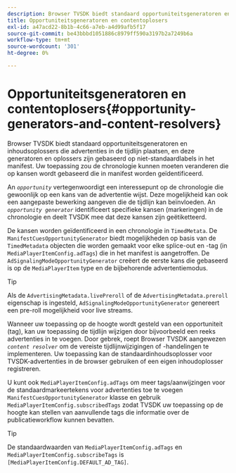 ```yaml
---
description: Browser TVSDK biedt standaard opportuniteitsgeneratoren en inhoudsoplossers die advertenties in de tijdlijn plaatsen, en deze generatoren en oplossers zijn gebaseerd op niet-standaardlabels in het manifest. Uw toepassing zou de chronologie kunnen moeten veranderen die op kansen wordt gebaseerd die in manifest worden geïdentificeerd.
title: Opportuniteitsgeneratoren en contentoplosers
exl-id: a47acd22-8b1b-4c66-a7eb-a4d99afb5f17
source-git-commit: be43bbbd1051886c8979ff590a3197b2a7249b6a
workflow-type: tm+mt
source-wordcount: '301'
ht-degree: 0%

---
```


# Opportuniteitsgeneratoren en contentoplosers{#opportunity-generators-and-content-resolvers}

Browser TVSDK biedt standaard opportuniteitsgeneratoren en inhoudsoplossers die advertenties in de tijdlijn plaatsen, en deze generatoren en oplossers zijn gebaseerd op niet-standaardlabels in het manifest. Uw toepassing zou de chronologie kunnen moeten veranderen die op kansen wordt gebaseerd die in manifest worden geïdentificeerd.

An *`opportunity`* vertegenwoordigt een interessepunt op de chronologie die gewoonlijk op een kans van de advertentie wijst. Deze mogelijkheid kan ook een aangepaste bewerking aangeven die de tijdlijn kan beïnvloeden. An *`opportunity generator`* identificeert specifieke kansen (markeringen) in de chronologie en deelt TVSDK mee dat deze kansen zijn geëtiketteerd.

De kansen worden geïdentificeerd in een chronologie in `TimedMetata`. De `ManifestCuesOpportunityGenerator` biedt mogelijkheden op basis van de `TimedMetadata` objecten die worden gemaakt voor elke splice-out en -tag (in `MediaPlayerItemConfig.adTags`) die in het manifest is aangetroffen. De `AdSignalingModeOpportunityGenerator` creëert de eerste kans die gebaseerd is op de `MediaPlayerItem` type en de bijbehorende advertentiemodus.

>[!TIP]
>
>Als de `AdvertisingMetadata.livePreroll` of de `AdvertisingMetadata.preroll` eigenschap is ingesteld, `AdSignalingModeOpportunityGenerator` genereert een pre-roll mogelijkheid voor live streams.

Wanneer uw toepassing op de hoogte wordt gesteld van een opportuniteit (tag), kan uw toepassing de tijdlijn wijzigen door bijvoorbeeld een reeks advertenties in te voegen. Door gebrek, roept Browser TVSDK aangewezen *`content resolver`* om de vereiste tijdlijnwijzigingen of -handelingen te implementeren. Uw toepassing kan de standaardinhoudsoplosser voor TVSDK-advertenties in de browser gebruiken of een eigen inhoudoplosser registreren.

U kunt ook `MediaPlayerItemConfig.adTags` om meer tags/aanwijzingen voor de standaardmarkeertekens voor advertenties toe te voegen `ManifestCuesOpportunityGenerator` klasse en gebruik `MediaPlayerItemConfig.subscribedTags` zodat TVSDK uw toepassing op de hoogte kan stellen van aanvullende tags die informatie over de publicatieworkflow kunnen bevatten.

>[!TIP]
>
>De standaardwaarden van `MediaPlayerItemConfig.adTags` en `MediaPlayerItemConfig.subscribeTags` is `[MediaPlayerItemConfig.DEFAULT_AD_TAG]`.
